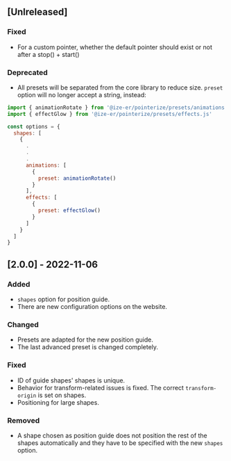 ## [Unlreleased]

### Fixed

- For a custom pointer, whether the default pointer should exist or not after a stop() + start()

### Deprecated

- All presets will be separated from the core library to reduce size. `preset` option will no longer accept a string, instead: 

```js
import { animationRotate } from '@ize-er/pointerize/presets/animations.js'
import { effectGlow } from '@ize-er/pointerize/presets/effects.js'

const options = {
  shapes: [
    {
      .
      .
      .
      animations: [
        {
          preset: animationRotate()
        }
      ],
      effects: [
        {
          preset: effectGlow()
        }
      ]
    }
  ]
}
```

## [2.0.0] - 2022-11-06

### Added

- `shapes` option for position guide.
- There are new configuration options on the website.

### Changed

- Presets are adapted for the new position guide.
- The last advanced preset is changed completely.

### Fixed

- ID of guide shapes' shapes is unique.
- Behavior for transform-related issues is fixed. The correct `transform-origin` is set on shapes.
- Positioning for large shapes.

### Removed

- A shape chosen as position guide does not position the rest of the shapes automatically and they have to be specified with the new `shapes` option.
